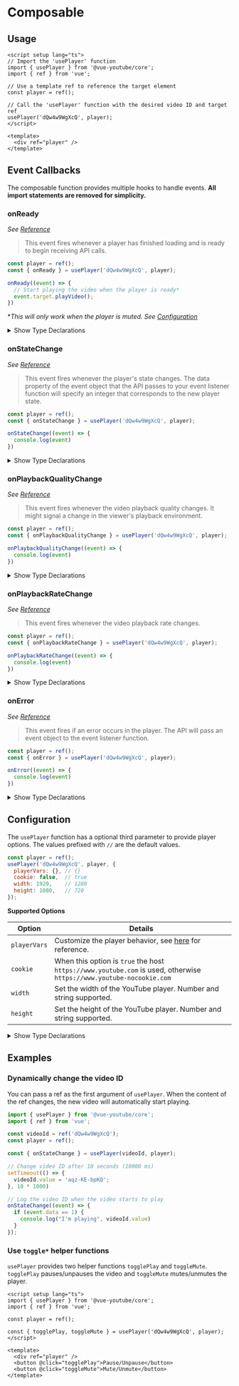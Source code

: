 # Composable

## Usage

```vue
<script setup lang="ts">
// Import the 'usePlayer' function
import { usePlayer } from '@vue-youtube/core';
import { ref } from 'vue';

// Use a template ref to reference the target element
const player = ref();

// Call the 'usePlayer' function with the desired video ID and target ref
usePlayer('dQw4w9WgXcQ', player);
</script>

<template>
  <div ref="player" />
</template>
```

## Event Callbacks

The composable function provides multiple hooks to handle events. **All import statements are removed for simplicity.**

### onReady

*See [Reference](https://developers.google.com/youtube/iframe_api_reference#onReady)*

> This event fires whenever a player has finished loading and is ready to begin receiving API calls.

```js
const player = ref();
const { onReady } = usePlayer('dQw4w9WgXcQ', player);

onReady((event) => {
  // Start playing the video when the player is ready*
  event.target.playVideo();
})
```

**This will only work when the player is muted. See [Configuration](#configuration)*

<details>
<summary>Show Type Declarations</summary>

```ts
export function onReady(cb: ReadyCallback): void
export type ReadyCallback = PlayerEventCallback<PlayerEvent>
export interface PlayerEventCallback<T extends PlayerEvent> {
  (event: T): void;
}
export interface PlayerEvent {
  target: Player;
}
```

</details>

### onStateChange

*See [Reference](https://developers.google.com/youtube/iframe_api_reference#onStateChange)*

> This event fires whenever the player's state changes. The data property of the event object that the API passes to 
> your event listener function will specify an integer that corresponds to the new player state.

```js
const player = ref();
const { onStateChange } = usePlayer('dQw4w9WgXcQ', player);

onStateChange((event) => {
  console.log(event)
})
```

<details>
<summary>Show Type Declarations</summary>

```ts
export function onStateChange(cb: PlayerStateChangeCallback): void
export type PlayerStateChangeCallback = PlayerEventCallback<
  PlayerStateChangeEvent
>
export interface PlayerEventCallback<T extends PlayerEvent> {
  (event: T): void;
}
export interface PlayerStateChangeEvent extends PlayerEvent {
  data: PlayerState;
}
export enum PlayerState {
  UNSTARTED = -1,
  ENDED = 0,
  PLAYING = 1,
  PAUSED = 2,
  BUFFERING = 3,
  VIDEO_CUED = 5
}
```

</details>

### onPlaybackQualityChange

*See [Reference](https://developers.google.com/youtube/iframe_api_reference#onPlaybackQualityChange)*

> This event fires whenever the video playback quality changes. It might signal a change in the viewer's playback
> environment.

```js
const player = ref();
const { onPlaybackQualityChange } = usePlayer('dQw4w9WgXcQ', player);

onPlaybackQualityChange((event) => {
  console.log(event)
})
```

<details>
<summary>Show Type Declarations</summary>

```ts
export function onPlaybackQualityChange(cb: PlayerStateChangeCallback): void
export type PlaybackQualityChangeCallback = PlayerEventCallback<
  PlaybackQualityChangeEvent
>
export interface PlayerEventCallback<T extends PlayerEvent> {
  (event: T): void;
}
export interface PlaybackQualityChangeEvent extends PlayerEvent {
  data: VideoQuality;
}
export type VideoQuality = (
  VideoQualityDefault |
  VideoQualitySmall |
  VideoQualityMedium |
  VideoQualityLarge |
  VideoQualityHD720 |
  VideoQualityHD1080 |
  VideoQualityHighres
)
export type VideoQualityDefault = 'default'
export type VideoQualitySmall = 'small'
export type VideoQualityMedium = 'medium'
export type VideoQualityLarge = 'large'
export type VideoQualityHD720 = 'hd720'
export type VideoQualityHD1080 = 'hd1080'
export type VideoQualityHighres = 'highres'
```

</details>

### onPlaybackRateChange

*See [Reference](https://developers.google.com/youtube/iframe_api_reference#onPlaybackRateChange)*

> This event fires whenever the video playback rate changes.

```js
const player = ref();
const { onPlaybackRateChange } = usePlayer('dQw4w9WgXcQ', player);

onPlaybackRateChange((event) => {
  console.log(event)
})
```

<details>
<summary>Show Type Declarations</summary>

```ts
export function onPlaybackRateChange(cb: PlaybackRateChangeCallback): void
export type PlaybackRateChangeCallback = PlayerEventCallback<
  PlaybackRateChangeEvent
>
export interface PlayerEventCallback<T extends PlayerEvent> {
  (event: T): void;
}
export interface PlaybackRateChangeEvent extends PlayerEvent {
  data: number;
}
```

</details>

### onError

*See [Reference](https://developers.google.com/youtube/iframe_api_reference#onError)*

> This event fires if an error occurs in the player. The API will pass an event object to the event listener function.

```js
const player = ref();
const { onError } = usePlayer('dQw4w9WgXcQ', player);

onError((event) => {
  console.log(event)
})
```

<details>
<summary>Show Type Declarations</summary>

```ts
export function onError(cb: ErrorCallback): void
export type ErrorCallback = PlayerEventCallback<ErrorEvent>
export interface PlayerEventCallback<T extends PlayerEvent> {
  (event: T): void;
}
export interface ErrorEvent extends PlayerEvent {
  data: PlayerError;
}
export enum PlayerError {
  INVALID_PARAMETER = 2,
  HTML5_ERROR = 5,
  NOT_FOUND = 100,
  NOT_ALLOWED = 101,
  NOT_ALLOWED_DISGUISE = 150
}
```

</details>

## Configuration

The `usePlayer` function has a optional third parameter to provide player options. The values prefixed with `//` are the
default values.

```js
const player = ref();
usePlayer('dQw4w9WgXcQ', player, {
  playerVars: {}, // {}
  cookie: false,  // true
  width: 1920,    // 1280
  height: 1080,   // 720
});
```

**Supported Options**

| Option       | Details                                                                                               |
| ------------ | ----------------------------------------------------------------------------------------------------- |
| `playerVars` | Customize the player behavior, see [here](https://developers.google.com/youtube/player_parameters#Parameters) for reference. |
| `cookie`     | When this option is `true` the host `https://www.youtube.com` is used, otherwise `https://www.youtube-nocookie.com`|
| `width`      | Set the width of the YouTube player. Number and string supported. |
| `height`     | Set the height of the YouTube player. Number and string supported. |

<details>
<summary>Show Type Declarations</summary>

```ts
export function usePlayer(
  newVideoId: MaybeRef<string>, 
  element: MaybeElementRef, 
  options: Options = {}
) : {
  instance: ShallowRef<Player | undefined>
  togglePlay: () => void
  toggleMute: () => void
  onPlaybackQualityChange: (cb: PlaybackQualityChangeCallback) => void
  onPlaybackRateChange: (cb: PlaybackRateChangeCallback) => void
  onStateChange: (cb: PlayerStateChangeCallback) => void
  onApiChange: (cb: APIChangeCallback) => void
  onError: (cb: ErrorCallback) => void
  onReady: (cb: ReadyCallback) => void
}
export interface Options {
  height?: number | string;
  width?: number | string;
  playerVars?: PlayerVars;
  cookie?: boolean;
}
export interface PlayerVars {
  autohide?: AutohideOption | undefined;
  autoplay?: AutoplayOption | undefined;
  cc_load_policy?: CCLoadPolicyOption | undefined;
  cc_lang_pref?: string | undefined;
  color?: ProgressBarColor | undefined;
  controls?: ControlsOption | undefined;
  disablekb?: KeyboardOptions | undefined;
  enablejsapi?: JSAPIOptions | undefined;
  end?: number | undefined;
  fs?: FullscreenOption | undefined;
  hl?: string | undefined;
  iv_load_policy?: IVPolicyOption | undefined;
  list?: string | undefined;
  listType?: ListType | undefined;
  loop?: LoopOption | undefined;
  modestbranding?: ModestBrandingOption | undefined;
  mute?: MuteOption | undefined;
  origin?: string | undefined;
  playlist?: string | undefined;
  playsinline?: PlaysInlineOption | undefined;
  rel?: RelatedVideosOption | undefined;
  showinfo?: ShowInfoOption | undefined;
  start?: number | undefined;
}
```

</details>

## Examples

### Dynamically change the video ID

You can pass a ref as the first argument of `usePlayer`. When the content of the ref changes, the new video will
automatically start playing.

```js
import { usePlayer } from '@vue-youtube/core';
import { ref } from 'vue';

const videoId = ref('dQw4w9WgXcQ');
const player = ref();

const { onStateChange } = usePlayer(videoId, player);

// Change video ID after 10 seconds (10000 ms)
setTimeout(() => {
  videoId.value = 'aqz-KE-bpKQ';
}, 10 * 1000)

// Log the video ID when the video starts to play
onStateChange((event) => {
  if (event.data == 1) {
    console.log("I'm playing", videoId.value)
  }
});
```

### Use `toggle*` helper functions

`usePlayer` provides two helper functions `togglePlay` and `toggleMute`. `togglePlay` pauses/unpauses the video and
`toggleMute` mutes/unmutes the player.

```vue
<script setup lang="ts">
import { usePlayer } from '@vue-youtube/core';
import { ref } from 'vue';

const player = ref();

const { togglePlay, toggleMute } = usePlayer('dQw4w9WgXcQ', player);
</script>

<template>
  <div ref="player" />
  <button @click="togglePlay">Pause/Unpause</button>
  <button @click="toggleMute">Mute/Unmute</button>
</template>
```